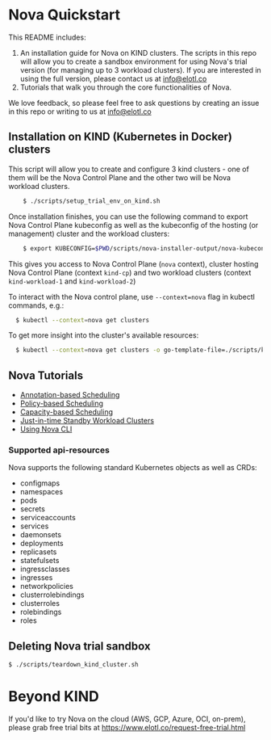 # Nova Quickstart

This README includes:
1. An installation guide for Nova on KIND clusters.
The scripts in this repo will allow you to create a sandbox environment for using Nova's trial version (for managing up to 3 workload clusters). If you are interested in using the full version, please contact us at info@elotl.co
2. Tutorials that walk you through the core functionalities of Nova.

We love feedback, so please feel free to ask questions by creating an issue in this repo or writing to us at info@elotl.co

## Installation on KIND (Kubernetes in Docker) clusters

This script will allow you to create and configure 3 kind clusters - one of them will be the Nova Control Plane and the other two will be Nova workload clusters.

```sh
    $ ./scripts/setup_trial_env_on_kind.sh
```

Once installation finishes, you can use the following command to export Nova Control Plane kubeconfig as well as the kubeconfig of the hosting (or management) cluster and the workload clusters:

```sh
    $ export KUBECONFIG=$PWD/scripts/nova-installer-output/nova-kubeconfig:$PWD/kubeconfig-e2e-test-cp:$PWD/kubeconfig-e2e-test-workload-1:$PWD/kubeconfig-e2e-test-workload-2
```

This gives you access to Nova Control Plane (`nova` context), cluster hosting Nova Control Plane (context `kind-cp`) and two workload clusters (context `kind-workload-1` and `kind-workload-2`)

To interact with the Nova control plane, use `--context=nova` flag in kubectl commands, e.g.:

```sh
  $ kubectl --context=nova get clusters
```

To get more insight into the cluster's available resources:
```sh
  $ kubectl --context=nova get clusters -o go-template-file=./scripts/kubectl_templates/cluster_output.gotemplate
```

## Nova Tutorials

* [Annotation-based Scheduling](https://docs.elotl.co/nova/Tutorials/poc-annotation-based-scheduling)
* [Policy-based Scheduling](https://docs.elotl.co/nova/Tutorials/poc-policy-based-scheduling)
* [Capacity-based Scheduling](https://docs.elotl.co/nova/Tutorials/poc-capacity-based-scheduling)
* [Just-in-time Standby Workload Clusters](https://docs.elotl.co/nova/Tutorials/poc-standby-workload-cluster)
* [Using Nova CLI](tutorials/nova-cli-usage.md)

### Supported api-resources

Nova supports the following standard Kubernetes objects as well as CRDs:

* configmaps
* namespaces
* pods
* secrets
* serviceaccounts
* services
* daemonsets
* deployments
* replicasets
* statefulsets
* ingressclasses
* ingresses
* networkpolicies
* clusterrolebindings
* clusterroles
* rolebindings
* roles

## Deleting Nova trial sandbox

    $ ./scripts/teardown_kind_cluster.sh

# Beyond KIND

If you'd like to try Nova on the cloud (AWS, GCP, Azure, OCI, on-prem), please grab free trial bits at https://www.elotl.co/request-free-trial.html
